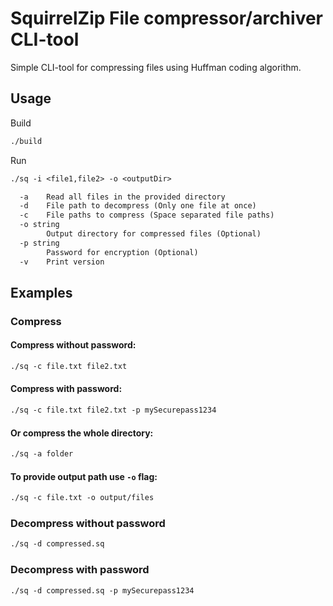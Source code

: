 # SquirrelZip File compressor/archiver CLI-tool

Simple CLI-tool for compressing files using Huffman coding algorithm.

## Usage
Build
```bash
./build
```

Run
```txt
./sq -i <file1,file2> -o <outputDir>
```

```txt
  -a    Read all files in the provided directory
  -d    File path to decompress (Only one file at once)
  -c    File paths to compress (Space separated file paths)
  -o string
        Output directory for compressed files (Optional)
  -p string
        Password for encryption (Optional)
  -v    Print version
```
## Examples
### Compress
#### Compress without password:
```txt
./sq -c file.txt file2.txt
```
#### Compress with password:
```txt
./sq -c file.txt file2.txt -p mySecurepass1234
```
#### Or compress the whole directory:
```txt
./sq -a folder
```
#### To provide output path use `-o` flag:
```txt
./sq -c file.txt -o output/files
```
### Decompress without password
```txt
./sq -d compressed.sq
```
### Decompress with password
```txt
./sq -d compressed.sq -p mySecurepass1234
```




